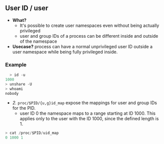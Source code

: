 ## User ID / user
- **What?**
  - It's possible to create user namespaces even without being actually privileged
  - user and group IDs of a process can be different inside and outside of the namespace
- **Usecase?** process can have a normal unprivileged user ID outside a user namespace while being fully privileged inside.

### Example
```c
  > id -u
1000
> unshare -U
> whoami
nobody
```
- *2.* `proc/$PID/{u,g}id_map` expose the mappings for user and group IDs for the PID. 
  - user ID 0 the namespace maps to a range starting at ID 1000. This applies only to the user with the ID 1000, since the defined length is 1.
```c
> cat /proc/$PID/uid_map
0 1000 1
  ```
